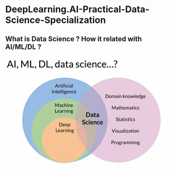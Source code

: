 # DeepLearning.AI-Practical-Data-Science-Specialization

## What is Data Science ? How it related with AI/ML/DL ?
![github](https://github.com/1zuu/DeepLearning.AI-Practical-Data-Science-Specialization/blob/main/cover.PNG)
